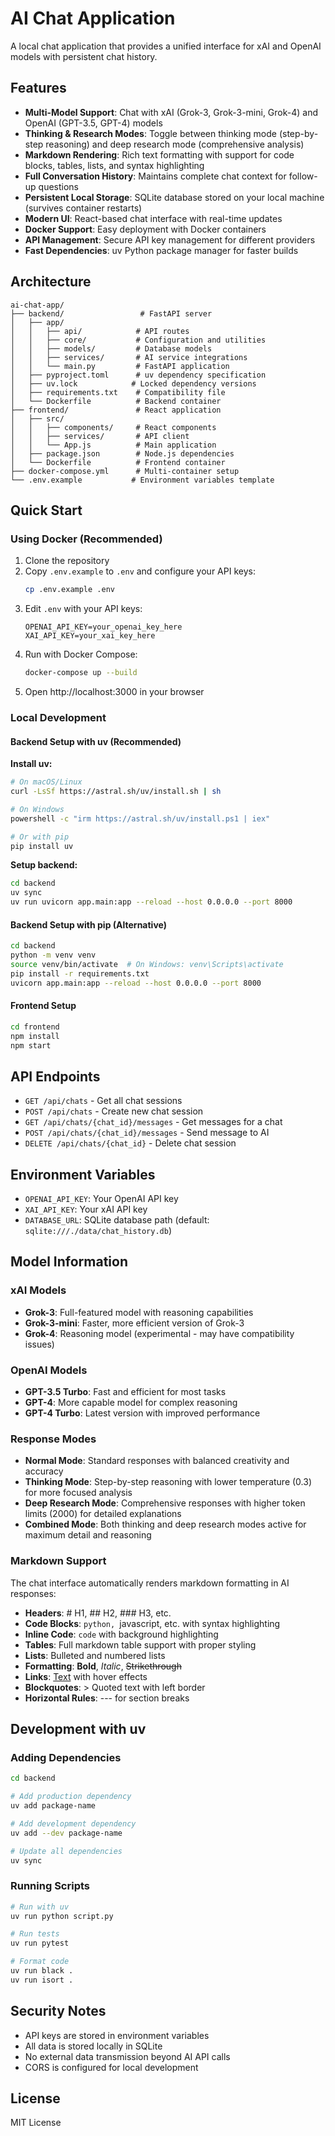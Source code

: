 # AI Chat Application

A local chat application that provides a unified interface for xAI and OpenAI models with persistent chat history.

## Features

- **Multi-Model Support**: Chat with xAI (Grok-3, Grok-3-mini, Grok-4) and OpenAI (GPT-3.5, GPT-4) models
- **Thinking & Research Modes**: Toggle between thinking mode (step-by-step reasoning) and deep research mode (comprehensive analysis)
- **Markdown Rendering**: Rich text formatting with support for code blocks, tables, lists, and syntax highlighting
- **Full Conversation History**: Maintains complete chat context for follow-up questions
- **Persistent Local Storage**: SQLite database stored on your local machine (survives container restarts)
- **Modern UI**: React-based chat interface with real-time updates
- **Docker Support**: Easy deployment with Docker containers
- **API Management**: Secure API key management for different providers
- **Fast Dependencies**: uv Python package manager for faster builds

## Architecture

```
ai-chat-app/
├── backend/                 # FastAPI server
│   ├── app/
│   │   ├── api/            # API routes
│   │   ├── core/           # Configuration and utilities
│   │   ├── models/         # Database models
│   │   ├── services/       # AI service integrations
│   │   └── main.py         # FastAPI application
│   ├── pyproject.toml      # uv dependency specification
│   ├── uv.lock            # Locked dependency versions
│   ├── requirements.txt    # Compatibility file
│   └── Dockerfile          # Backend container
├── frontend/               # React application
│   ├── src/
│   │   ├── components/     # React components
│   │   ├── services/       # API client
│   │   └── App.js          # Main application
│   ├── package.json        # Node.js dependencies
│   └── Dockerfile          # Frontend container
├── docker-compose.yml      # Multi-container setup
└── .env.example           # Environment variables template
```

## Quick Start

### Using Docker (Recommended)

1. Clone the repository
2. Copy `.env.example` to `.env` and configure your API keys:
   ```bash
   cp .env.example .env
   ```
3. Edit `.env` with your API keys:
   ```
   OPENAI_API_KEY=your_openai_key_here
   XAI_API_KEY=your_xai_key_here
   ```
4. Run with Docker Compose:
   ```bash
   docker-compose up --build
   ```
5. Open http://localhost:3000 in your browser

### Local Development

#### Backend Setup with uv (Recommended)

**Install uv:**
```bash
# On macOS/Linux
curl -LsSf https://astral.sh/uv/install.sh | sh

# On Windows
powershell -c "irm https://astral.sh/uv/install.ps1 | iex"

# Or with pip
pip install uv
```

**Setup backend:**
```bash
cd backend
uv sync
uv run uvicorn app.main:app --reload --host 0.0.0.0 --port 8000
```

#### Backend Setup with pip (Alternative)
```bash
cd backend
python -m venv venv
source venv/bin/activate  # On Windows: venv\Scripts\activate
pip install -r requirements.txt
uvicorn app.main:app --reload --host 0.0.0.0 --port 8000
```

#### Frontend Setup
```bash
cd frontend
npm install
npm start
```

## API Endpoints

- `GET /api/chats` - Get all chat sessions
- `POST /api/chats` - Create new chat session
- `GET /api/chats/{chat_id}/messages` - Get messages for a chat
- `POST /api/chats/{chat_id}/messages` - Send message to AI
- `DELETE /api/chats/{chat_id}` - Delete chat session

## Environment Variables

- `OPENAI_API_KEY`: Your OpenAI API key
- `XAI_API_KEY`: Your xAI API key
- `DATABASE_URL`: SQLite database path (default: `sqlite:///./data/chat_history.db`)

## Model Information

### xAI Models
- **Grok-3**: Full-featured model with reasoning capabilities
- **Grok-3-mini**: Faster, more efficient version of Grok-3
- **Grok-4**: Reasoning model (experimental - may have compatibility issues)

### OpenAI Models
- **GPT-3.5 Turbo**: Fast and efficient for most tasks
- **GPT-4**: More capable model for complex reasoning
- **GPT-4 Turbo**: Latest version with improved performance

### Response Modes
- **Normal Mode**: Standard responses with balanced creativity and accuracy
- **Thinking Mode**: Step-by-step reasoning with lower temperature (0.3) for more focused analysis
- **Deep Research Mode**: Comprehensive responses with higher token limits (2000) for detailed explanations
- **Combined Mode**: Both thinking and deep research modes active for maximum detail and reasoning

### Markdown Support
The chat interface automatically renders markdown formatting in AI responses:
- **Headers**: # H1, ## H2, ### H3, etc.
- **Code Blocks**: ```python, ```javascript, etc. with syntax highlighting
- **Inline Code**: `code` with background highlighting
- **Tables**: Full markdown table support with proper styling
- **Lists**: Bulleted and numbered lists
- **Formatting**: **Bold**, *Italic*, ~~Strikethrough~~
- **Links**: [Text](URL) with hover effects
- **Blockquotes**: > Quoted text with left border
- **Horizontal Rules**: --- for section breaks

## Development with uv

### Adding Dependencies
```bash
cd backend

# Add production dependency
uv add package-name

# Add development dependency
uv add --dev package-name

# Update all dependencies
uv sync
```

### Running Scripts
```bash
# Run with uv
uv run python script.py

# Run tests
uv run pytest

# Format code
uv run black .
uv run isort .
```

## Security Notes

- API keys are stored in environment variables
- All data is stored locally in SQLite
- No external data transmission beyond AI API calls
- CORS is configured for local development

## License

MIT License 